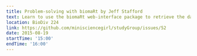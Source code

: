 ```yaml
---
title: Problem-solving with biomaRt by Jeff Stafford
text: Learn to use the biomaRt web-interface package to retrieve the data you need
location: BioDiv 224
link: https://github.com/minisciencegirl/studyGroup/issues/52
date: 2015-08-19
startTime: '15:00'
endTime: '16:00'
---
```

